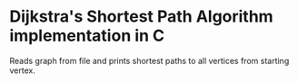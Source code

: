 # Dijkstra's Shortest Path Algorithm implementation in C

Reads graph from file and prints shortest paths to all vertices from starting vertex.

